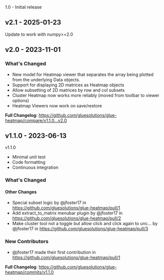 1.0 - Initial release

## v2.1 - 2025-01-23

Update to work with numpy>=2.0

## v2.0 - 2023-11-01

<!-- Release notes generated using configuration in .github/release.yml at main -->
### What's Changed

- New model for Heatmap viewer that separates the array being plotted from the underlying Data objects.
- Support for displaying 2D matrices as Heatmap objects
- Allow subsetting of 2D matrices by row and col subsets
- Cluster Heatmap now works more reliably (moved from toolbar to viewer options)
- Heatmap Viewers now work on save/restore

**Full Changelog**: https://github.com/gluesolutions/glue-heatmap/compare/v1.1.0...v2.0

## v1.1.0 - 2023-06-13

v1.1.0

- Minimal unit test
- Code formatting
- Continuous integration

<!-- Release notes generated using configuration in .github/release.yml at main -->
### What's Changed

#### Other Changes

- Special subset logic by @jfoster17 in https://github.com/gluesolutions/glue-heatmap/pull/1
- Add extract_to_matrix menubar plugin by @jfoster17 in https://github.com/gluesolutions/glue-heatmap/pull/2
- Make cluster tool not a toggle but allow click and click again to unc… by @jfoster17 in https://github.com/gluesolutions/glue-heatmap/pull/3

### New Contributors

- @jfoster17 made their first contribution in https://github.com/gluesolutions/glue-heatmap/pull/1

**Full Changelog**: https://github.com/gluesolutions/glue-heatmap/commits/v1.1.0
